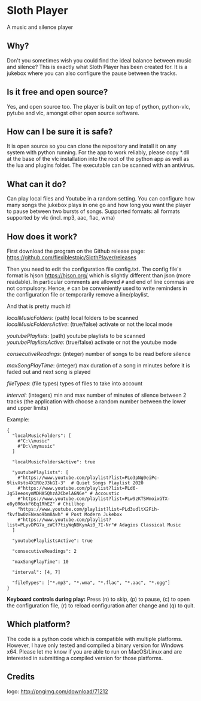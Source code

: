 # Sloth Player
A music and silence player

## Why?
Don't you sometimes wish you could find the ideal balance between music and silence? This is exactly what Sloth Player has been created for. It is a jukebox where you can also configure the pause between the tracks.

## Is it free and open source?
Yes, and open source too. The player is built on top of python, python-vlc, pytube and vlc, amongst other open source software. 

## How can I be sure it is safe?
It is open source so you can clone the repository and install it on any system with python running. For the app to work reliably, please copy *.dll at the base of the vlc installation into the root of the python app as well as the lua and plugins folder.
The executable can be scanned with an antivirus.

## What can it do?
Can play local files and Youtube in a random setting. You can configure how many songs the jukebox plays in one go and how long you want the player to pause between two bursts of songs.
Supported formats: all formats supported by vlc (incl. mp3, aac, flac, wma)

## How does it work?
First download the program on the Github release page:  https://github.com/flexiblestoic/SlothPlayer/releases

Then you need to edit the configuration file config.txt. The config file's format is hjson https://hjson.org/ which is slightly different than json (more readable). In particular comments are allowed `#` and end of line commas are not compulsory. Hence, `#` can be conveniently used to write reminders in the configuration file or temporarily remove a line/playlist. 

And that is pretty much it!

*localMusicFolders*: (path) local folders to be scanned
*localMusicFoldersActive*: (true/false) activate or not the local mode

*youtubePlaylists*: (path) youtube playlists to be scanned
*youtubePlaylistsActive*: (true/false) activate or not the youtube mode

*consecutiveReadings*: (integer) number of songs to be read before silence

*maxSongPlayTime*: (integer) max duration of a song in minutes before it is faded out and next song is played

*fileTypes*: (file types) types of files to take into account

*interval*: (integers) min and max number of minutes of silence between 2 tracks (the application with choose a random number between the lower and upper limits)

Example: 

```
{
  "localMusicFolders": [
    #"C:\\music"
    #"D:\\mymusic"
  ]

  "localMusicFoldersActive": true

  "youtubePlaylists": [
    #"https://www.youtube.com/playlist?list=PLo3pNg0eiPc-9livXsto4X1ROzJ3kGI-3"  # Quiet Songs Playlist 2020
    #"https://www.youtube.com/playlist?list=PLd6-Jg5IeeosymMDHA5QhzA2CbelAGN6e" # Accoustic
    #"https://www.youtube.com/playlist?list=PLw9zKTSWmoixGTX-e8y0R6xkF6Eq1RhEZ" # Chillhop
    "https://www.youtube.com/playlist?list=PLd3udltX2Fih-fkvfbw0zENvao9bm8Awh" # Post Modern Jukebox
    #"https://www.youtube.com/playlist?list=PLyvDPG7a_zWCf7tiyWqNBKynAi0_7I-Nr"# Adagios Classical Music
  ]

  "youtubePlaylistsActive": true

  "consecutiveReadings": 2

  "maxSongPlayTime": 10

  "interval": [4, 7]

  "fileTypes": ["*.mp3", "*.wma", "*.flac", "*.aac", "*.ogg"]
}
```

**Keyboard controls during play:**
Press (n) to skip, (p) to pause, (c) to open the configuration file, (r) to reload configuration after change and (q) to quit.

## Which platform?
The code is a python code which is compatible with multiple platforms. However, I have only tested and compiled a binary version for Windows x64. Please let me know if you are able to run on MacOS/Linux and are interested in submitting a compiled version for those platforms.

## Credits
logo: http://pngimg.com/download/71212